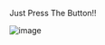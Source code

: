 Just Press The Button!!

![image](https://github.com/user-attachments/assets/e6808441-818d-4ff1-828c-68c6b6a828fc)
